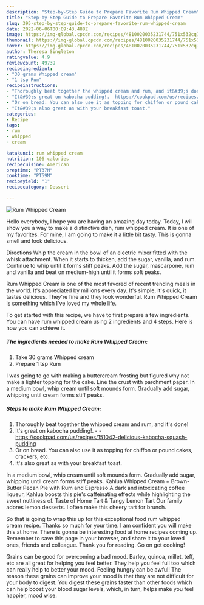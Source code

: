 ```yaml
---
description: "Step-by-Step Guide to Prepare Favorite Rum Whipped Cream"
title: "Step-by-Step Guide to Prepare Favorite Rum Whipped Cream"
slug: 395-step-by-step-guide-to-prepare-favorite-rum-whipped-cream
date: 2022-06-06T00:09:43.488Z
image: https://img-global.cpcdn.com/recipes/4810020035231744/751x532cq70/rum-whipped-cream-recipe-main-photo.jpg
thumbnail: https://img-global.cpcdn.com/recipes/4810020035231744/751x532cq70/rum-whipped-cream-recipe-main-photo.jpg
cover: https://img-global.cpcdn.com/recipes/4810020035231744/751x532cq70/rum-whipped-cream-recipe-main-photo.jpg
author: Theresa Singleton
ratingvalue: 4.9
reviewcount: 49739
recipeingredient:
- "30 grams Whipped cream"
- "1 tsp Rum"
recipeinstructions:
- "Thoroughly beat together the whipped cream and rum, and it&#39;s done!"
- "It&#39;s great on kabocha pudding!.  https://cookpad.com/us/recipes/151042-delicious-kabocha-squash-pudding"
- "Or on bread. You can also use it as topping for chiffon or pound cakes, crackers, etc."
- "It&#39;s also great as with your breakfast toast."
categories:
- Recipe
tags:
- rum
- whipped
- cream

katakunci: rum whipped cream 
nutrition: 106 calories
recipecuisine: American
preptime: "PT37M"
cooktime: "PT59M"
recipeyield: "1"
recipecategory: Dessert

---
```



![Rum Whipped Cream](https://img-global.cpcdn.com/recipes/4810020035231744/751x532cq70/rum-whipped-cream-recipe-main-photo.jpg)

Hello everybody, I hope you are having an amazing day today. Today, I will show you a way to make a distinctive dish, rum whipped cream. It is one of my favorites. For mine, I am going to make it a little bit tasty. This is gonna smell and look delicious.

Directions Whip the cream in the bowl of an electric mixer fitted with the whisk attachment. When it starts to thicken, add the sugar, vanilla, and rum. Continue to whip until it forms stiff peaks. Add the sugar, mascarpone, rum and vanilla and beat on medium-high until it forms soft peaks.

Rum Whipped Cream is one of the most favored of recent trending meals in the world. It's appreciated by millions every day. It's simple, it's quick, it tastes delicious. They're fine and they look wonderful. Rum Whipped Cream is something which I've loved my whole life.


To get started with this recipe, we have to first prepare a few ingredients. You can have rum whipped cream using 2 ingredients and 4 steps. Here is how you can achieve it.

<!--inarticleads1-->

##### The ingredients needed to make Rum Whipped Cream:

1. Take 30 grams Whipped cream
1. Prepare 1 tsp Rum


I was going to go with making a buttercream frosting but figured why not make a lighter topping for the cake. Line the crust with parchment paper. In a medium bowl, whip cream until soft mounds form. Gradually add sugar, whipping until cream forms stiff peaks. 

<!--inarticleads2-->

##### Steps to make Rum Whipped Cream:

1. Thoroughly beat together the whipped cream and rum, and it&#39;s done!
1. It&#39;s great on kabocha pudding!. -  - https://cookpad.com/us/recipes/151042-delicious-kabocha-squash-pudding
1. Or on bread. You can also use it as topping for chiffon or pound cakes, crackers, etc.
1. It&#39;s also great as with your breakfast toast.


In a medium bowl, whip cream until soft mounds form. Gradually add sugar, whipping until cream forms stiff peaks. Kahlua Whipped Cream + Brown-Butter Pecan Pie with Rum and Espresso A dark and intoxicating coffee liqueur, Kahlua boosts this pie&#39;s caffeinating effects while highlighting the sweet nuttiness of. Taste of Home Tart &amp; Tangy Lemon Tart Our family adores lemon desserts. I often make this cheery tart for brunch. 

So that is going to wrap this up for this exceptional food rum whipped cream recipe. Thanks so much for your time. I am confident you will make this at home. There is gonna be interesting food at home recipes coming up. Remember to save this page in your browser, and share it to your loved ones, friends and colleague. Thank you for reading. Go on get cooking!

Grains can be good for overcoming a bad mood. Barley, quinoa, millet, teff, etc are all great for helping you feel better. They help you feel full too which can really help to better your mood. Feeling hungry can be awful! The reason these grains can improve your mood is that they are not difficult for your body to digest. You digest these grains faster than other foods which can help boost your blood sugar levels, which, in turn, helps make you feel happier, mood wise.
